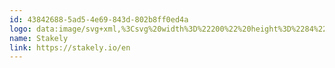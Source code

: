 ```yaml
---
id: 43842688-5ad5-4e69-843d-802b8ff0ed4a
logo: data:image/svg+xml,%3Csvg%20width%3D%22200%22%20height%3D%2284%22%20viewBox%3D%220%200%20200%2084%22%20fill%3D%22none%22%20xmlns%3D%22http%3A%2F%2Fwww.w3.org%2F2000%2Fsvg%22%3E%0A%3Cg%20clip-path%3D%22url(%23clip0_13261_105390)%22%3E%0A%3Cpath%20d%3D%22M80.9166%2034.4691H84.1429V29.4235H88.2985V34.4691H92.7422V38.1444H88.2985V46.1095C88.2985%2047.0466%2088.5064%2047.7318%2088.9247%2048.1625C89.3405%2048.5958%2089.9693%2048.8099%2090.8059%2048.8099H93.1004V52.4852H90.0544C88.1407%2052.4852%2086.6778%2051.9738%2085.6633%2050.9536C84.6489%2049.9334%2084.1404%2048.4623%2084.1404%2046.5378V38.1393H80.9141V34.464L80.9166%2034.4691Z%22%20fill%3D%22black%22%2F%3E%0A%3Cpath%20d%3D%22M100.986%2052.8127C99.0518%2052.8127%2097.5814%2052.3341%2096.577%2051.3718C95.5725%2050.412%2095.0715%2049.077%2095.0715%2047.3716C95.0715%2046.4345%2095.2193%2045.5881%2095.5199%2044.8324C95.818%2044.0767%2096.2964%2043.4394%2096.9527%2042.923C97.609%2042.4066%2098.4581%2042.0111%2099.4977%2041.734C100.537%2041.4569%20101.807%2041.3209%20103.315%2041.3209H106.326V40.2402C106.326%2039.3762%20106.093%2038.7212%20105.627%2038.2753C105.161%2037.8295%20104.392%2037.6078%20103.318%2037.6078C102.313%2037.6078%20101.584%2037.7992%20101.131%2038.1847C100.677%2038.5701%20100.402%2039.0739%20100.307%2039.6986H95.7904C95.8856%2038.0889%2096.5369%2036.7614%2097.7442%2035.716C98.9516%2034.6706%20100.808%2034.1492%20103.318%2034.1492C105.828%2034.1492%20107.498%2034.7034%20108.693%2035.8067C109.888%2036.9125%20110.484%2038.3912%20110.484%2040.2402V52.4928H107.223L106.792%2050.0065C106.171%2050.9184%20105.364%2051.6161%20104.375%2052.0973C103.383%2052.5759%20102.253%2052.8177%20100.988%2052.8177L100.986%2052.8127ZM101.702%2049.3515C102.371%2049.3515%20102.984%2049.2382%20103.548%2049.0089C104.109%2048.7797%20104.593%2048.4674%20104.998%2048.0719C105.404%2047.6739%20105.727%2047.2255%20105.965%2046.7217C106.206%2046.2153%20106.324%2045.6763%20106.324%2045.0994V44.5578H103.313C101.88%2044.5578%20100.875%2044.7996%20100.302%2045.2783C99.7281%2045.7594%2099.4426%2046.4068%2099.4426%2047.2229C99.4426%2047.8703%2099.638%2048.3893%20100.034%2048.7722C100.429%2049.1576%20100.983%2049.349%20101.699%2049.349L101.702%2049.3515Z%22%20fill%3D%22black%22%2F%3E%0A%3Cpath%20d%3D%22M119.787%2044.9558H117.996V52.4878H113.841V27.2596H117.996V41.2806H119.787L124.088%2034.4691H128.89L123.227%2042.9759L129.604%2052.4903H124.587L119.785%2044.9584L119.787%2044.9558Z%22%20fill%3D%22black%22%2F%3E%0A%3Cpath%20d%3D%22M138.183%2052.8127C136.893%2052.8127%20135.733%2052.6162%20134.706%2052.2182C133.679%2051.8202%20132.793%2051.2458%20132.054%2050.4901C131.315%2049.7344%20130.746%2048.815%20130.35%2047.7343C129.955%2046.6536%20129.759%2045.4269%20129.759%2044.059V42.9053C129.759%2041.535%20129.955%2040.3107%20130.35%2039.2301C130.746%2038.1494%20131.312%2037.2299%20132.054%2036.4742C132.793%2035.7185%20133.677%2035.1417%20134.706%2034.7437C135.733%2034.3457%20136.893%2034.1492%20138.183%2034.1492C140.786%2034.1492%20142.842%2034.9553%20144.348%2036.5649C145.853%2038.1746%20146.605%2040.482%20146.605%2043.4847V44.8903H133.917C134.038%2046.4043%20134.456%2047.49%20135.172%2048.1525C135.889%2048.815%20136.893%2049.145%20138.183%2049.145C139.473%2049.145%20140.375%2048.9233%20140.961%2048.4774C141.545%2048.0316%20141.933%2047.5101%20142.126%2046.9106H146.427C146.236%2047.7519%20145.936%2048.5328%20145.53%2049.2533C145.124%2049.9737%20144.586%2050.5985%20143.917%2051.1275C143.248%2051.6564%20142.434%2052.0721%20141.48%2052.3693C140.525%2052.6691%20139.426%2052.8202%20138.183%2052.8202V52.8127ZM138.183%2037.8194C136.966%2037.8194%20136.009%2038.1192%20135.315%2038.7212C134.621%2039.3233%20134.18%2040.2704%20133.99%2041.5702H142.376C142.209%2040.2251%20141.773%2039.2628%20141.069%2038.6885C140.365%2038.1116%20139.403%2037.8244%20138.183%2037.8244V37.8194Z%22%20fill%3D%22black%22%2F%3E%0A%3Cpath%20d%3D%22M151.149%2050.9562C150.134%2049.936%20149.626%2048.4649%20149.626%2046.5403V27.2596H153.781V46.1096C153.781%2047.0466%20153.984%2047.7318%20154.39%2048.1626C154.796%2048.5958%20155.417%2048.81%20156.254%2048.81H157.15V52.4852H155.502C153.616%2052.4852%20152.163%2051.9739%20151.146%2050.9537H151.149V50.9562Z%22%20fill%3D%22black%22%2F%3E%0A%3Cpath%20d%3D%22M163.818%2052.4878L156.614%2034.4691H161.131L166.005%2047.3716L170.592%2034.4691H174.892L165.394%2059.6972H161.093L163.818%2052.4878Z%22%20fill%3D%22black%22%2F%3E%0A%3Cpath%20d%3D%22M72.8682%2038.1242C71.4229%2037.8018%2066.9742%2037.0183%2065.9146%2034.794C65.8395%2034.5396%2065.7994%2034.2751%2065.8069%2033.998C65.8069%2033.1567%2066.1651%2032.4438%2066.8815%2031.8518C67.4752%2031.2775%2068.9079%2030.9727%2070.3357%2030.9676C71.7635%2030.9676%2073.1938%2031.2674%2073.78%2031.9047C74.4613%2032.5294%2074.8596%2033.5622%2074.9798%2035.0031H79.5663C79.1079%2029.2723%2076.2924%2026.9397%2070.4284%2026.9296C66.9065%2026.9145%2063.3496%2027.9271%2061.8642%2031.1641C60.3938%2034.4615%2061.7114%2038.3711%2064.9452%2039.7968C66.9591%2040.8674%2069.6419%2041.2856%2071.7535%2041.9783C71.7535%2041.9783%2075.3605%2042.8726%2075.4307%2045.1649C75.4307%2045.1624%2075.4307%2045.1598%2075.4307%2045.1548C75.4307%2045.1573%2075.4307%2045.1624%2075.4307%2045.1649C75.4232%2046.2959%2074.9247%2047.1549%2074.4538%2047.563C72.8582%2048.9434%2069.7671%2049.1676%2067.5403%2048.1348C66.5458%2047.6738%2065.6541%2046.6687%2065.5188%2044.0162H60.9324C61.3607%2050.1526%2064.2463%2052.795%2070.4309%2052.8101C75.1552%2052.8227%2079.8218%2050.6387%2079.9295%2045.4571C80.0197%2041.0715%2076.5429%2039.0059%2072.8682%2038.1242Z%22%20fill%3D%22black%22%2F%3E%0A%3Cpath%20d%3D%22M176.405%2052.8127C178.392%2052.8127%20180.002%2051.1929%20180.002%2049.1953C180.002%2047.1977%20178.392%2045.578%20176.405%2045.578C174.419%2045.578%20172.808%2047.1977%20172.808%2049.1953C172.808%2051.1929%20174.419%2052.8127%20176.405%2052.8127Z%22%20fill%3D%22black%22%2F%3E%0A%3Cpath%20d%3D%22M42.0205%2029.547C42.514%2028.1816%2044.0119%2027.4763%2045.3695%2027.9726C46.7272%2028.4688%2047.4286%2029.9752%2046.9351%2031.3405C46.4441%2032.7058%2044.9437%2033.4112%2043.5861%2032.9149C42.2284%2032.4212%2041.527%2030.9123%2042.0205%2029.547Z%22%20fill%3D%22black%22%2F%3E%0A%3Cpath%20d%3D%22M48.2277%2034.2852C46.1586%2034.25%2045.0389%2037.9479%2035.7358%2036.3181C32.1913%2035.5699%2029.8142%2034.5598%2028.2361%2033.4716C25.3179%2031.4614%2025.1476%2029.1867%2025.4331%2027.8138C19.0356%2033.2121%2018.2241%2044.8853%2023.339%2045.0088C25.4106%2045.0591%2026.4276%2041.1194%2035.7333%2042.7517C39.3178%2043.5074%2041.7124%2044.5528%2043.298%2045.6813C46.1787%2047.7318%2046.3715%2050.0544%2046.086%2051.4197C52.4208%2046.0567%2053.3226%2034.3784%2048.2277%2034.2878V34.2852Z%22%20fill%3D%22black%22%2F%3E%0A%3Cpath%20d%3D%22M42.3286%2046.752C39.6509%2049.3289%2036.4772%2049.4876%2034.9192%2049.3415C31.2019%2048.9536%2028.6294%2046.6638%2026.9862%2049.1425C25.4532%2051.455%2028.7997%2055.5912%2036.352%2055.3494C39.8964%2055.2361%2042.7269%2053.8984%2044.7258%2052.4878C44.9863%2051.0973%2045.059%2048.7168%2042.3261%2046.752H42.3286Z%22%20fill%3D%22black%22%2F%3E%0A%3Cpath%20d%3D%22M29.1853%2032.4715C34.2878%2027.6727%2039.5681%2031.8644%2040.4999%2027.6098C41.0936%2024.8968%2037.1734%2023.4156%2032.8425%2024.2217C30.4653%2024.6625%2028.509%2025.6122%2026.7681%2026.8188C26.5051%2028.1917%2026.4675%2030.5344%2029.1853%2032.474V32.4715Z%22%20fill%3D%22black%22%2F%3E%0A%3C%2Fg%3E%0A%3Cdefs%3E%0A%3CclipPath%20id%3D%22clip0_13261_105390%22%3E%0A%3Crect%20width%3D%22160%22%20height%3D%2235.6972%22%20fill%3D%22white%22%20transform%3D%22translate(20%2024)%22%2F%3E%0A%3C%2FclipPath%3E%0A%3C%2Fdefs%3E%0A%3C%2Fsvg%3E%0A
name: Stakely
link: https://stakely.io/en
---
```

